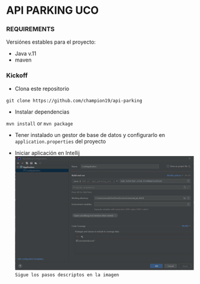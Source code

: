 # API PARKING UCO

### REQUIREMENTS
Versiónes estables para el proyecto:

- Java v.11
- maven

### Kickoff

+ Clona este repositorio

``git clone https://github.com/champion19/api-parking``
+ Instalar dependencias

``mvn install`` or ``mvn package``

+ Tener instalado un gestor de base de datos y configurarlo en
``application.properties`` del proyecto

+ Iniciar aplicación en Intellij
![img.png](img.png)
``Sigue los pasos descriptos en la imagen``

